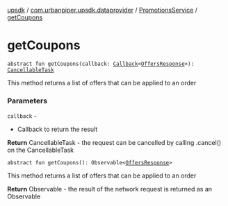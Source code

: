 [upsdk](../../index.md) / [com.urbanpiper.upsdk.dataprovider](../index.md) / [PromotionsService](index.md) / [getCoupons](./get-coupons.md)

# getCoupons

`abstract fun getCoupons(callback: `[`Callback`](../-callback/index.md)`<`[`OffersResponse`](../../com.urbanpiper.upsdk.model.networkresponse/-offers-response/index.md)`>): `[`CancellableTask`](../-cancellable-task/index.md)

This method returns a list of offers that can be applied to an order

### Parameters

`callback` -
* Callback to return the result

**Return**
CancellableTask - the request can be cancelled by calling .cancel() on the CancellableTask

`abstract fun getCoupons(): Observable<`[`OffersResponse`](../../com.urbanpiper.upsdk.model.networkresponse/-offers-response/index.md)`>`

This method returns a list of offers that can be applied to an order

**Return**
Observable - the result of the network request is returned as an Observable

